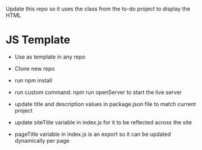 Update this repo so it uses the class from the to-do project to display the HTML

# JS Template
- Use as template in any repo
- Clone new repo
- run npm install
- run custom command: npm run openServer to start the live server

- update title and description values in package.json file to match current project
- update siteTitle variable in index.js for it to be reflected across the site
- pageTitle variable in index.js is an export so it can be updated dynamically per page